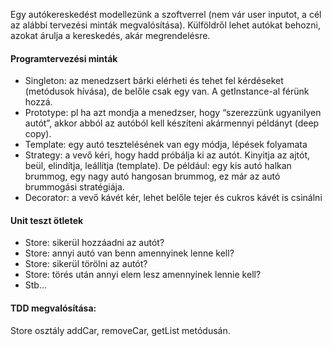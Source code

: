 Egy autókereskedést modellezünk a szoftverrel (nem vár user inputot, a cél az alábbi tervezési minták megvalósítása). Külföldről lehet autókat behozni, azokat árulja a kereskedés, akár megrendelésre.

#### Programtervezési minták
- Singleton: az menedzsert bárki elérheti és tehet fel kérdéseket (metódusok hívása), de belőle csak egy van. A getInstance-al férünk hozzá.
- Prototype: pl ha azt mondja a menedzser, hogy “szerezzünk ugyanilyen autót”, akkor abból az autóból kell készíteni akármennyi példányt (deep copy).
- Template: egy autó tesztelésének van egy módja, lépések folyamata
- Strategy: a vevő kéri, hogy hadd próbálja ki az autót. Kinyitja az ajtót, beül, elindítja, leállítja (template). De például: egy kis autó halkan brummog, egy nagy autó hangosan brummog, ez már az autó brummogási stratégiája.
- Decorator: a vevő kávét kér, lehet belőle tejer és cukros kávét is csinálni

#### Unit teszt ötletek
- Store: sikerül hozzáadni az autót?
- Store: annyi autó van benn amennyinek lenne kell?
- Store: sikerül törölni az autót?
- Store: törés után annyi elem lesz amennyinek lennie kell?
- Stb...

#### TDD megvalósítása:
Store osztály addCar, removeCar, getList metódusán.